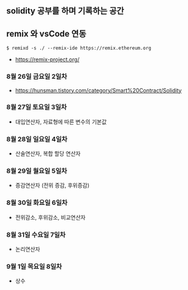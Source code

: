 ## solidity 공부를 하며 기록하는 공간

## remix 와 vsCode 연동
`$ remixd -s ./ --remix-ide https://remix.ethereum.org`
- https://remix-project.org/

### 8월 26일 금요일 2일차
- https://hunsman.tistory.com/category/Smart%20Contract/Solidity

### 8월 27일 토요일 3일차
- 대입연산자, 자료형에 따른 변수의 기본값

### 8월 28일 일요일 4일차
- 산술연산자, 복합 할당 연산자

### 8월 29일 월요일 5일차
- 증감연산자 (전위 증감, 후위증감)

### 8월 30일 화요일 6일차
- 전위감소, 후위감소, 비교연산자

### 8월 31일 수요일 7일차
- 논리연산자

### 9월 1일 목요일 8일차
- 상수
